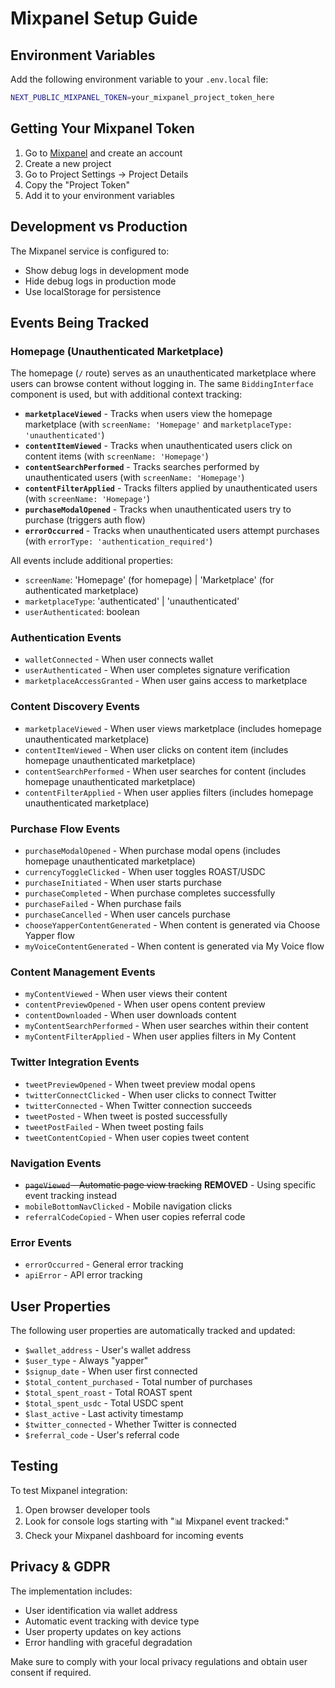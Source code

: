 # Mixpanel Setup Guide

## Environment Variables

Add the following environment variable to your `.env.local` file:

```bash
NEXT_PUBLIC_MIXPANEL_TOKEN=your_mixpanel_project_token_here
```

## Getting Your Mixpanel Token

1. Go to [Mixpanel](https://mixpanel.com) and create an account
2. Create a new project
3. Go to Project Settings → Project Details
4. Copy the "Project Token"
5. Add it to your environment variables

## Development vs Production

The Mixpanel service is configured to:
- Show debug logs in development mode
- Hide debug logs in production mode
- Use localStorage for persistence

## Events Being Tracked

### Homepage (Unauthenticated Marketplace)
The homepage (`/` route) serves as an unauthenticated marketplace where users can browse content without logging in. The same `BiddingInterface` component is used, but with additional context tracking:

- **`marketplaceViewed`** - Tracks when users view the homepage marketplace (with `screenName: 'Homepage'` and `marketplaceType: 'unauthenticated'`)
- **`contentItemViewed`** - Tracks when unauthenticated users click on content items (with `screenName: 'Homepage'`)
- **`contentSearchPerformed`** - Tracks searches performed by unauthenticated users (with `screenName: 'Homepage'`)
- **`contentFilterApplied`** - Tracks filters applied by unauthenticated users (with `screenName: 'Homepage'`)
- **`purchaseModalOpened`** - Tracks when unauthenticated users try to purchase (triggers auth flow)
- **`errorOccurred`** - Tracks when unauthenticated users attempt purchases (with `errorType: 'authentication_required'`)

All events include additional properties:
- `screenName`: 'Homepage' (for homepage) | 'Marketplace' (for authenticated marketplace)
- `marketplaceType`: 'authenticated' | 'unauthenticated'
- `userAuthenticated`: boolean

### Authentication Events
- `walletConnected` - When user connects wallet
- `userAuthenticated` - When user completes signature verification
- `marketplaceAccessGranted` - When user gains access to marketplace

### Content Discovery Events
- `marketplaceViewed` - When user views marketplace (includes homepage unauthenticated marketplace)
- `contentItemViewed` - When user clicks on content item (includes homepage unauthenticated marketplace)
- `contentSearchPerformed` - When user searches for content (includes homepage unauthenticated marketplace)
- `contentFilterApplied` - When user applies filters (includes homepage unauthenticated marketplace)

### Purchase Flow Events
- `purchaseModalOpened` - When purchase modal opens (includes homepage unauthenticated marketplace)
- `currencyToggleClicked` - When user toggles ROAST/USDC
- `purchaseInitiated` - When user starts purchase
- `purchaseCompleted` - When purchase completes successfully
- `purchaseFailed` - When purchase fails
- `purchaseCancelled` - When user cancels purchase
- `chooseYapperContentGenerated` - When content is generated via Choose Yapper flow
- `myVoiceContentGenerated` - When content is generated via My Voice flow

### Content Management Events
- `myContentViewed` - When user views their content
- `contentPreviewOpened` - When user opens content preview
- `contentDownloaded` - When user downloads content
- `myContentSearchPerformed` - When user searches within their content
- `myContentFilterApplied` - When user applies filters in My Content

### Twitter Integration Events
- `tweetPreviewOpened` - When tweet preview modal opens
- `twitterConnectClicked` - When user clicks to connect Twitter
- `twitterConnected` - When Twitter connection succeeds
- `tweetPosted` - When tweet is posted successfully
- `tweetPostFailed` - When tweet posting fails
- `tweetContentCopied` - When user copies tweet content

### Navigation Events
- ~~`pageViewed` - Automatic page view tracking~~ **REMOVED** - Using specific event tracking instead
- `mobileBottomNavClicked` - Mobile navigation clicks
- `referralCodeCopied` - When user copies referral code

### Error Events
- `errorOccurred` - General error tracking
- `apiError` - API error tracking

## User Properties

The following user properties are automatically tracked and updated:

- `$wallet_address` - User's wallet address
- `$user_type` - Always "yapper"
- `$signup_date` - When user first connected
- `$total_content_purchased` - Total number of purchases
- `$total_spent_roast` - Total ROAST spent
- `$total_spent_usdc` - Total USDC spent
- `$last_active` - Last activity timestamp
- `$twitter_connected` - Whether Twitter is connected
- `$referral_code` - User's referral code

## Testing

To test Mixpanel integration:

1. Open browser developer tools
2. Look for console logs starting with "📊 Mixpanel event tracked:"
3. Check your Mixpanel dashboard for incoming events

## Privacy & GDPR

The implementation includes:
- User identification via wallet address
- Automatic event tracking with device type
- User property updates on key actions
- Error handling with graceful degradation

Make sure to comply with your local privacy regulations and obtain user consent if required.
